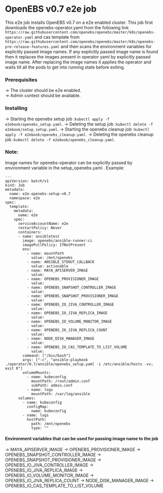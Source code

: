 # OpenEBS v0.7 e2e job

This e2e job installs OpenEBS v0.7 on a e2e enabled cluster. This job first downloads the openebs-operator.yaml from the following link ```https://raw.githubusercontent.com/openebs/openebs/master/k8s/openebs-operator.yaml``` and cas template from ```https://raw.githubusercontent.com/openebs/openebs/master/k8s/openebs-pre-release-features.yaml``` and then scans the environment variables for explicitly passed image names. If any explicitly passed image name is found then it replaces the images present in operator yaml by explicitly passed image name. After replacing the image names it applies the operator and waits till all the pods to get into running state before exiting. 

### Prerequisites

-> The cluster should be e2e enabled.  
-> Admin context should be available. 

### Installing

-> Starting the openebs setup job :```kubectl apply -f e2ebook/openebs_setup.yaml```.
-> Deleting the setup job :```kubectl delete -f e2ebook/setup_setup.yaml```.
-> Starting the openebs cleanup job :```kubectl apply -f e2ebook/openebs_cleanup.yaml```.
-> Deleting the openebs cleanup job :```kubectl delete -f e2ebook/openebs_cleanup.yaml```.  


### Note:

Image names for openebs-operator can be explicitly passed by environment variable in the setup_openebs.yaml .
Example:
```
---
apiVersion: batch/v1
kind: Job
metadata:
  name: e2e-openebs-setup-v0.7
  namespace: e2e 
spec:
  template:
    metadata:
      name: e2e
    spec:
      serviceAccountName: e2e
      restartPolicy: Never
      containers:
      - name: ansibletest
        image: openebs/ansible-runner:ci
        imagePullPolicy: IfNotPresent
        env: 
          - name: mountPath
            value: /mnt/openebs
          - name: ANSIBLE_STDOUT_CALLBACK
            value: actionable
          - name: MAYA_APISERVER_IMAGE
            value:
          - name: OPENEBS_PROVISIONER_IMAGE
            value:
          - name: OPENEBS_SNAPSHOT_CONTROLLER_IMAGE
            value:
          - name: OPENEBS_SNAPSHOT_PROVISIONER_IMAGE
            value:
          - name: OPENEBS_IO_JIVA_CONTROLLER_IMAGE
            value:
          - name: OPENEBS_IO_JIVA_REPLICA_IMAGE
            value:
          - name: OPENEBS_IO_VOLUME_MONITOR_IMAGE
            value:
          - name: OPENEBS_IO_JIVA_REPLICA_COUNT
            value:
          - name: NODE_DISK_MANAGER_IMAGE
            value:
          - name: OPENEBS_IO_CAS_TEMPLATE_TO_LIST_VOLUME
            value:
        command: ["/bin/bash"]
        args: ["-c", "ansible-playbook ./operator/0.7/ansible/openebs_setup.yaml -i /etc/ansible/hosts -vv; exit 0"]
        volumeMounts:
          - name: kubeconfig 
            mountPath: /root/admin.conf
            subPath: admin.conf
          - name: logs
            mountPath: /var/log/ansible 
      volumes: 
        - name: kubeconfig
          configMap: 
            name: kubeconfig 
        - name: logs 
          hostPath:
            path: /mnt/openebs
            type: ""
```


#### Environment variables that can be used for passing image name to the job
-> MAYA_APISERVER_IMAGE
-> OPENEBS_PROVISIONER_IMAGE
-> OPENEBS_SNAPSHOT_CONTROLLER_IMAGE
-> OPENEBS_SNAPSHOT_PROVISIONER_IMAGE
-> OPENEBS_IO_JIVA_CONTROLLER_IMAGE
-> OPENEBS_IO_JIVA_REPLICA_IMAGE
-> OPENEBS_IO_VOLUME_MONITOR_IMAGE
-> OPENEBS_IO_JIVA_REPLICA_COUNT
-> NODE_DISK_MANAGER_IMAGE
-> OPENEBS_IO_CAS_TEMPLATE_TO_LIST_VOLUME
